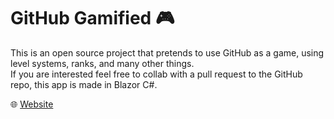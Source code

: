 # GitHub Gamified 🎮

This is an open source project that pretends to use GitHub as a game, using level systems, ranks, and many other things. <br/>
If you are interested feel free to collab with a pull request to the GitHub repo, this app is made in Blazor C#.

🌐 [Website](https://githubgamified.herokuapp.com)
